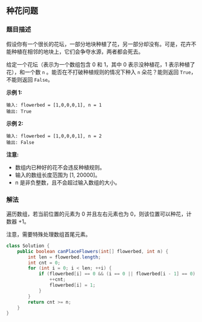 ## 种花问题
### 题目描述

假设你有一个很长的花坛，一部分地块种植了花，另一部分却没有。可是，花卉不能种植在相邻的地块上，它们会争夺水源，两者都会死去。

给定一个花坛（表示为一个数组包含 0 和 1，其中 0 表示没种植花，1 表示种植了花），和一个数 `n` 。能否在不打破种植规则的情况下种入 `n` 朵花？能则返回 `True`，不能则返回 `False`。

**示例 1:**
```
输入: flowerbed = [1,0,0,0,1], n = 1
输出: True
```

**示例 2:**
```
输入: flowerbed = [1,0,0,0,1], n = 2
输出: False
```

**注意:**

- 数组内已种好的花不会违反种植规则。
- 输入的数组长度范围为 [1, 20000]。
- n 是非负整数，且不会超过输入数组的大小。

### 解法
遍历数组，若当前位置的元素为 0 并且左右元素也为 0，则该位置可以种花，计数器 +1。

注意，需要特殊处理数组首尾元素。

```java
class Solution {
    public boolean canPlaceFlowers(int[] flowerbed, int n) {
        int len = flowerbed.length;
        int cnt = 0;
        for (int i = 0; i < len; ++i) {
            if (flowerbed[i] == 0 && (i == 0 || flowerbed[i - 1] == 0) && (i == len - 1 || flowerbed[i + 1] == 0)) {
                ++cnt;
                flowerbed[i] = 1;
            }
        }
        return cnt >= n;
    }
}
```